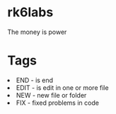 # rk6labs
The money is power

# Tags
<li> END - is end </li>
<li> EDIT - is edit in one or more file </li>
<li> NEW - new file or folder </li>
<li> FIX - fixed problems in code </li>